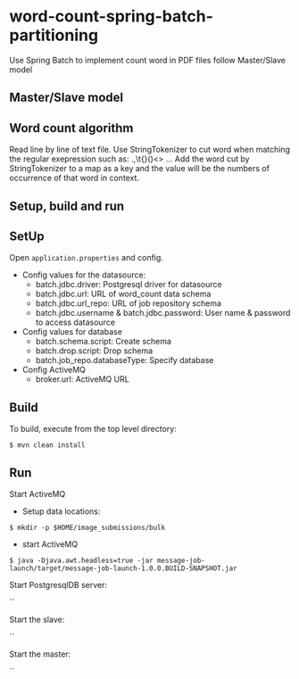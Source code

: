 # word-count-spring-batch-partitioning
Use Spring Batch to implement count word in PDF files follow Master/Slave model
## Master/Slave model

## Word count algorithm


Read line by line of text file.
Use StringTokenizer to cut word when matching the regular exepression such as: .,\t{}()<> ...
Add the word cut by StringTokenizer to a map as a key and the value will be the numbers of occurrence of that word in context. 

## Setup, build and run
## SetUp

Open `application.properties` and config.

+ Config values for the datasource:
  + batch.jdbc.driver: Postgresql driver for datasource
  + batch.jdbc.url: URL of word_count data schema
  + batch.jdbc.url_repo: URL of job repository schema
  + batch.jdbc.username & batch.jdbc.password: User name & password to access datasource
+ Config values for database
  + batch.schema.script: Create schema
  + batch.drop.script: Drop schema
  + batch.job_repo.databaseType: Specify database
+ Config ActiveMQ
  + broker.url: ActiveMQ URL

## Build

To build, execute from the top level directory:

`$ mvn clean install`

## Run

Start ActiveMQ

+ Setup data locations:

`$ mkdir -p $HOME/image_submissions/bulk`

+ start ActiveMQ

`$ java -Djava.awt.headless=true -jar message-job-launch/target/message-job-launch-1.0.0.BUILD-SNAPSHOT.jar`

Start PostgresqlDB server:

``

Start the slave:

``

Start the master:

``



